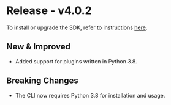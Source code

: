 # Release - v4.0.2

To install or upgrade the SDK, refer to instructions [here](../../Getting_Started.md#installation).

## New & Improved

* Added support for plugins written in Python 3.8.

## Breaking Changes

* The CLI now requires Python 3.8 for installation and usage.
